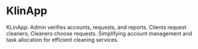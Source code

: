 # KlinApp
KLinApp: Admin verifies accounts, requests, and reports. Clients request cleaners; Cleaners choose requests. Simplifying account management and task allocation for efficient cleaning services.
